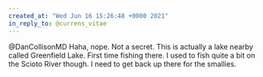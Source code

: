 ```yaml
---
created_at: "Wed Jun 16 15:26:48 +0000 2021"
in_reply_to: @currens_vitae
---
```


@DanCollisonMD Haha, nope. Not a secret. This is actually a lake nearby called Greenfield Lake. First time fishing there. I used to fish quite a bit on the Scioto River though. I need to get back up there for the smallies.
